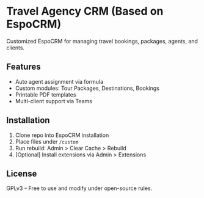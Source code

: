 # Travel Agency CRM (Based on EspoCRM)
Customized EspoCRM for managing travel bookings, packages, agents, and clients.

## Features
- Auto agent assignment via formula
- Custom modules: Tour Packages, Destinations, Bookings
- Printable PDF templates
- Multi-client support via Teams

## Installation
1. Clone repo into EspoCRM installation
2. Place files under `/custom`
3. Run rebuild: Admin > Clear Cache > Rebuild
4. [Optional] Install extensions via Admin > Extensions

## License
GPLv3 – Free to use and modify under open-source rules.
